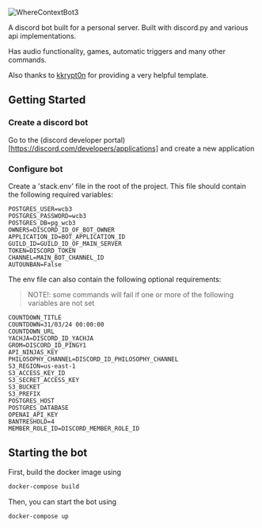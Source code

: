 ![WhereContextBot3](https://socialify.git.ci/SDeVuyst/WhereContextBot3/image?description=1&descriptionEditable=Where%20Context%3F%3F&font=Raleway&issues=1&language=1&name=1&owner=1&pattern=Solid&stargazers=1&theme=Dark)

A discord bot built for a personal server.
Built with discord.py and various api implementations.

Has audio functionality, games, automatic triggers and many other commands.

Also thanks to [kkrypt0n](https://github.com/kkrypt0nn/Python-Discord-Bot-Template) for providing a very helpful template.


## Getting Started

### Create a discord bot

Go to the (discord developer portal)[https://discord.com/developers/applications] and create a new application

### Configure bot

Create a 'stack.env' file in the root of the project.
This file should contain the following required variables:

```
POSTGRES_USER=wcb3
POSTGRES_PASSWORD=wcb3
POSTGRES_DB=pg_wcb3
OWNERS=DISCORD_ID_OF_BOT_OWNER
APPLICATION_ID=BOT_APPLICATION_ID
GUILD_ID=GUILD_ID_OF_MAIN_SERVER
TOKEN=DISCORD_TOKEN
CHANNEL=MAIN_BOT_CHANNEL_ID
AUTOUNBAN=False
```

The env file can also contain the following optional requirements:

> NOTE!: some commands will fail if one or more of the following variables are not set

```
COUNTDOWN_TITLE
COUNTDOWN=31/03/24 00:00:00
COUNTDOWN_URL
YACHJA=DISCORD_ID_YACHJA
GROM=DISCORD_ID_PINGY1
API_NINJAS_KEY
PHILOSOPHY_CHANNEL=DISCORD_ID_PHILOSOPHY_CHANNEL
S3_REGION=us-east-1
S3_ACCESS_KEY_ID
S3_SECRET_ACCESS_KEY
S3_BUCKET
S3_PREFIX
POSTGRES_HOST
POSTGRES_DATABASE
OPENAI_API_KEY
BANTRESHOLD=4
MEMBER_ROLE_ID=DISCORD_MEMBER_ROLE_ID
```

## Starting the bot

First, build the docker image using 
```cmd
docker-compose build
````

Then, you can start the bot using
```cmd
docker-compose up
```
